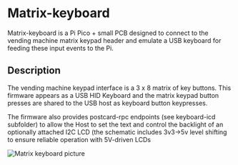# Matrix-keyboard

Matrix-keyboard is a Pi Pico + small PCB designed to connect to the vending machine matrix keypad header and emulate a USB keyboard for feeding these input events to the Pi.

## Description
The vending machine keypad interface is a 3 x 8 matrix of key buttons.
This firmware appears as a USB HID Keyboard and the matrix keypad button presses are shared to the USB host as keyboard button keypresses.

The firmware also provides postcard-rpc endpoints (see keyboard-icd subfolder) to allow the Host to set the text and control the backlight of an optionally attached I2C LCD (the schematic includes 3v3->5v level shifting to ensure reliable operation with 5V-driven LCDs

![Matrix keyboard picture](https://private-user-images.githubusercontent.com/2261985/400223531-3191ab20-acc9-444a-97f4-25ef8820f795.jpg)
